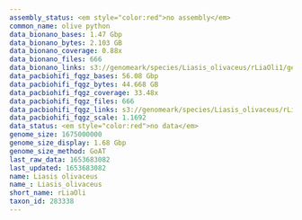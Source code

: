 ```yaml
---
assembly_status: <em style="color:red">no assembly</em>
common_name: olive python
data_bionano_bases: 1.47 Gbp
data_bionano_bytes: 2.103 GB
data_bionano_coverage: 0.88x
data_bionano_files: 666
data_bionano_links: s3://genomeark/species/Liasis_olivaceus/rLiaOli1/genomic_data/bionano/<br>
data_pacbiohifi_fqgz_bases: 56.08 Gbp
data_pacbiohifi_fqgz_bytes: 44.668 GB
data_pacbiohifi_fqgz_coverage: 33.48x
data_pacbiohifi_fqgz_files: 666
data_pacbiohifi_fqgz_links: s3://genomeark/species/Liasis_olivaceus/rLiaOli1/genomic_data/pacbio_hifi/<br>
data_pacbiohifi_fqgz_scale: 1.1692
data_status: <em style="color:red">no data</em>
genome_size: 1675000000
genome_size_display: 1.68 Gbp
genome_size_method: GoAT
last_raw_data: 1653683082
last_updated: 1653683082
name: Liasis olivaceus
name_: Liasis_olivaceus
short_name: rLiaOli
taxon_id: 283338
---
```


